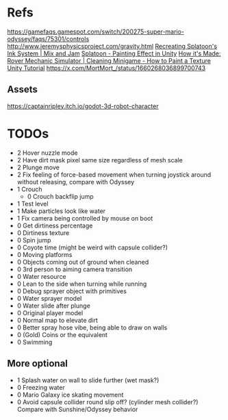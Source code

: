 ﻿# Refs
https://gamefaqs.gamespot.com/switch/200275-super-mario-odyssey/faqs/75301/controls
http://www.jeremysphysicsproject.com/gravity.html
[Recreating Splatoon's Ink System | Mix and Jam](https://www.youtube.com/watch?v=FR618z5xEiM)
[Splatoon - Painting Effect in Unity](https://www.youtube.com/watch?v=YUWfHX_ZNCw)
[How it's Made: Rover Mechanic Simulator | Cleaning Minigame - How to Paint a Texture Unity Tutorial](https://www.youtube.com/watch?v=Xss4__kgYiY)
https://x.com/MortMort_/status/1660268036899700743
## Assets
https://captainripley.itch.io/godot-3d-robot-character
# TODOs
- 2 Hover nuzzle mode
- 2 Have dirt mask pixel same size regardless of mesh scale
- 2 Plunge move
- 2 Fix feeling of force-based movement when turning joystick around without releasing, compare with Odyssey
- 1 Crouch
	- 0 Crouch backflip jump
- 1 Test level
- 1 Make particles look like water
- 1 Fix camera being controlled by mouse on boot
- 0 Get dirtiness percentage
- 0 Dirtiness texture
- 0 Spin jump
- 0 Coyote time (might be weird with capsule collider?)
- 0 Moving platforms
- 0 Objects coming out of ground when cleaned
- 0 3rd person to aiming camera transition
- 0 Water resource
- 0 Lean to the side when turning while running
- 0 Debug sprayer object with primitives
- 0 Water sprayer model
- 0 Water slide after plunge
- 0 Original player model
- 0 Normal map to elevate dirt
- 0 Better spray hose vibe, being able to draw on walls
- 0 (Gold) Coins or the equivalent
- 0 Swimming

## More optional
- 1 Splash water on wall to slide further (wet mask?)
- 0 Freezing water
- 0 Mario Galaxy ice skating movement
- 0 Avoid capsule collider round slip off? (cylinder mesh collider?) Compare with Sunshine/Odyssey behavior